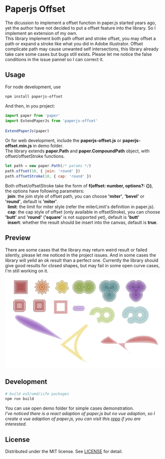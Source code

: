 # Paperjs Offset
The dicussion to implement a offset function in paper.js started years ago, yet the author have not decided to put a offset feature into the library. So I implement an extension of my own.
<br/>This library implement both path offset and stroke offset, you may offset a path or expand a stroke like what you did in Adobe illustrator. Offset complicate path may cause unwanted self intersections, this library already take care some cases but bugs still exists. Please let me notice the false conditions in the issue pannel so I can correct it.

## Usage
For node development, use
```sh
npm install paperjs-offset
```
And then, in you project:
```javascript
import paper from 'paper'
import ExtendPaperJs from 'paperjs-offset'

ExtendPaperJs(paper)
```
Or for web development, include the **paperjs-offset.js** or **paperjs-offset.min.js** in demo folder.
<br/>The library extends **paper.Path** and **paper.CompoundPath** object, with offset/offsetStroke functions.
```javascript
let path = new paper.Path(/* params */)
path.offset(10, { join: 'round' })
path.offsetStroke(10, { cap: 'round' })
```
Both offset/offsetStroke take the form of **f(offset: number, options?: {})**, the options have following parameters:
<br/>&nbsp;&nbsp;**join**: the join style of offset path, you can choose **'miter'**, **'bevel'** or **'round'**, default is **'miter'**.
<br/>&nbsp;&nbsp;**limit**: the limit for miter style (refer the miterLimit's definition in paper.js).
<br/>&nbsp;&nbsp;**cap**: the cap style of offset (only available in offsetStroke), you can choose **'butt'** and **'round'** (**'square'** is not supported yet), default is **'butt'**
<br/>&nbsp;&nbsp;**insert**: whether the result should be insert into the canvas, default is **true**.

## Preview
There are some cases that the library may return weird result or failed silently, please let me noticed in the project issues. And in some cases the library will yeild an ok result than a perfect one. Currently the library should give good results for closed shapes, but may fail in some open curve cases, I'm still working on it.
![Preview](/public/preview.jpg)

## Development
```sh
# build es5/umd/iife packages
npm run build
```
You can use open demo folder for simple cases demonstration.
<br/>*I've noticed there is a react adaption of paper.js but no vue adaption, so I create a vue adaption of paper.js, you can visit this [repo](https://github.com/luz-alphacode/paper-vueify) if you are interested.*

## License
Distributed under the MIT license. See [LICENSE](https://github.com/luz-alphacode/paperjs-offset/blob/master/LICENSE) for detail.